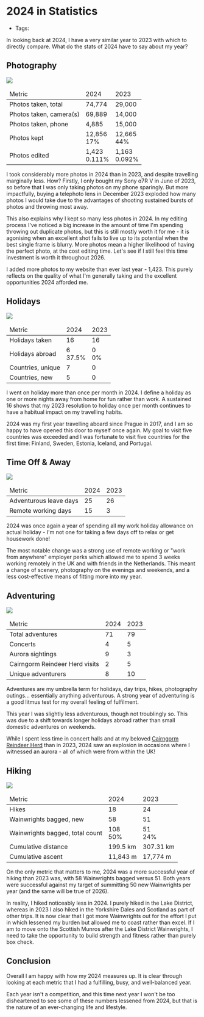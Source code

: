 # 2024 in Statistics

- Tags:

In looking back at 2024, I have a very similar year to 2023 with which to directly compare. What do the stats of 2024 have to say about my year?

## Photography

<img src="https://s3.eu-west-2.amazonaws.com/jessrising.com/otter-on-a-rock-241101b-lg.jpeg" />

<table>
  <thead>
    <tr>
      <td>Metric</td>
      <td>2024</td>
      <td>2023</td>
    </tr>
  </thead>
  <tbody>
    <tr>
      <td>Photos taken, total</td>
      <td>74,774</td>
      <td>29,000</td>
    </tr>
    <tr>
      <td>Photos taken, camera(s)</td>
      <td>69,889</td>
      <td>14,000</td>
    </tr>
    <tr>
      <td>Photos taken, phone</td>
      <td>4,885</td>
      <td>15,000</td>
    </tr>
    <tr>
      <td>Photos kept</td>
      <td>12,856<br>17%</td>
      <td>12,665<br>44%</td>
    </tr>
    <tr>
      <td>Photos edited</td>
      <td>1,423<br>0.111%</td>
      <td>1,163<br>0.092%</td>
    </tr>
  </tbody>
</table>

I took considerably more photos in 2024 than in 2023, and despite travelling marginally less. How? Firstly, I only bought my Sony ɑ7R V in June of 2023, so before that I was only taking photos on my phone sparingly. But more impactfully, buying a telephoto lens in December 2023 exploded how many photos I would take due to the advantages of shooting sustained bursts of photos and throwing most away.

This also explains why I kept so many less photos in 2024. In my editing process I've noticed a big increase in the amount of time I'm spending throwing out duplicate photos, but this is still mostly worth it for me - it is agonising when an excellent shot fails to live up to its potential when the best single frame is blurry. More photos mean a higher likelihood of having the perfect photo, at the cost editing time. Let's see if I still feel this time investment is worth it throughout 2026.

I added more photos to my website than ever last year - 1,423. This purely reflects on the quality of what I'm generally taking and the excellent opportunities 2024 afforded me.

## Holidays

<img src="https://s3.eu-west-2.amazonaws.com/jessrising.com/fiskargrand-view-240717-lg.jpeg" />

<table>
  <thead>
    <tr>
      <td>Metric</td>
      <td>2024</td>
      <td>2023</td>
    </tr>
  </thead>
  <tbody>
    <tr>
      <td>Holidays taken</td>
      <td>16</td>
      <td>16</td>
    </tr>
    <tr>
      <td>Holidays abroad</td>
      <td>6<br>37.5%</td>
      <td>0<br>0%</td>
    </tr>
    <tr>
      <td>Countries, unique</td>
      <td>7</td>
      <td>0</td>
    </tr>
    <tr>
      <td>Countries, new</td>
      <td>5</td>
      <td>0</td>
    </tr>
  </tbody>
</table>

I went on holiday more than once per month in 2024. I define a holiday as one or more nights away from home for fun rather than work. A sustained 16 shows that my 2023 resolution to holiday once per month continues to have a habitual impact on my travelling habits.

2024 was my first year travelling aboard since Prague in 2017, and I am so happy to have opened this door to myself once again. My goal to visit five countries was exceeded and I was fortunate to visit five countries for the first time: Finland, Sweden, Estonia, Iceland, and Portugal.

## Time Off & Away

<img src="https://s3.eu-west-2.amazonaws.com/jessrising.com/sunset-over-bagh-an-trailleich-240525a-lg.jpeg" />

<table>
  <thead>
    <tr>
      <td>Metric</td>
      <td>2024</td>
      <td>2023</td>
    </tr>
  </thead>
  <tbody>
    <tr>
      <td>Adventurous leave days</td>
      <td>25</td>
      <td>26</td>
    </tr>
    <tr>
      <td>Remote working days</td>
      <td>15</td>
      <td>3</td>
    </tr>
  </tbody>
</table>

2024 was once again a year of spending all my work holiday allowance on actual holiday - I'm not one for taking a few days off to relax or get housework done!

The most notable change was a strong use of remote working or "work from anywhere" employer perks which allowed me to spend 3 weeks working remotely in the UK and with friends in the Netherlands. This meant a change of scenery, photography on the evenings and weekends, and a less cost-effective means of fitting more into my year.

## Adventuring

<img src="https://s3.eu-west-2.amazonaws.com/jessrising.com/bus-stop-240220-lg.jpeg" />

<table>
  <thead>
    <tr>
      <td>Metric</td>
      <td>2024</td>
      <td>2023</td>
    </tr>
  </thead>
  <tbody>
    <tr>
      <td>Total adventures</td>
      <td>71</td>
      <td>79</td>
    </tr>
    <tr>
      <td>Concerts</td>
      <td>4</td>
      <td>5</td>
    </tr>
    <tr>
      <td>Aurora sightings</td>
      <td>9</td>
      <td>3</td>
    </tr>
    <tr>
      <td>Cairngorm Reindeer Herd visits</td>
      <td>2</td>
      <td>5</td>
    </tr>
    <tr>
      <td>Unique adventurers</td>
      <td>8</td>
      <td>10</td>
    </tr>
  </tbody>
</table>

Adventures are my umbrella term for holidays, day trips, hikes, photography outings... essentially anything adventurous. A strong year of adventuring is a good litmus test for my overall feeling of fulfilment.

This year I was slightly less adventurous, though not troublingly so. This was due to a shift towards longer holidays abroad rather than small domestic adventures on weekends.

While I spent less time in concert halls and at my beloved [Cairngorm Reindeer Herd](https://www.cairngormreindeer.co.uk/) than in 2023, 2024 saw an explosion in occasions where I witnessed an aurora - all of which were from within the UK!

## Hiking

<img src="https://s3.eu-west-2.amazonaws.com/jessrising.com/derwent-water-and-keswick-from-white-stones-240427-lg.jpeg" />

<table>
  <thead>
    <tr>
      <td>Metric</td>
      <td>2024</td>
      <td>2023</td>
    </tr>
  </thead>
  <tbody>
    <tr>
      <td>Hikes</td>
      <td>18</td>
      <td>24</td>
    </tr>
    <tr>
      <td>Wainwrights bagged, new</td>
      <td>58</td>
      <td>51</td>
    </tr>
    <tr>
      <td>Wainwrights bagged, total count</td>
      <td>108<br>50%</td>
      <td>51<br>24%</td>
    </tr>
    <tr>
      <td>Cumulative distance</td>
      <td>199.5 km</td>
      <td>307.31 km</td>
    </tr>
    <tr>
      <td>Cumulative ascent</td>
      <td>11,843 m</td>
      <td>17,774 m</td>
    </tr>
  </tbody>
</table>

On the only metric that matters to me, 2024 was a more successful year of hiking than 2023 was, with 58 Wainwrights bagged versus 51. Both years were successful against my target of summitting 50 new Wainwrights per year (and the same will be true of 2026).

In reality, I hiked noticeably less in 2024. I purely hiked in the Lake District, whereas in 2023 I also hiked in the Yorkshire Dales and Scotland as part of other trips. It is now clear that I got more Wainwrights out for the effort I put in which lessened my burden but allowed me to coast rather than excel. If I am to move onto the Scottish Munros after the Lake District Wainwrights, I need to take the opportunity to build strength and fitness rather than purely box check.

## Conclusion

Overall I am happy with how my 2024 measures up. It is clear through looking at each metric that I had a fulfilling, busy, and well-balanced year.

Each year isn't a competition, and this time next year I won't be too disheartened to see some of these numbers lessened from 2024, but that is the nature of an ever-changing life and lifestyle.
